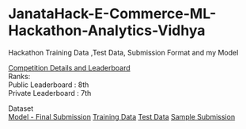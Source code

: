 # JanataHack-E-Commerce-ML-Hackathon-Analytics-Vidhya
Hackathon Training Data ,Test Data, Submission Format and my Model

<a href = 'https://datahack.analyticsvidhya.com/contest/janatahack-e-commerce-analytics-ml-hackathon/'>Competition Details and Leaderboard</a><br>
Ranks:<br>
Public Leaderboard : 8th<br>
Private Leaderboard : 7th<br>

Dataset<br>
<a href = 'https://github.com/hithesh111/JanataHack-E-Commerce-ML-Hackathon-Analytics-Vidhya/blob/master/ecommerce_final.ipynb'>Model - Final Submission</a>
<a href = 'https://github.com/hithesh111/JanataHack-E-Commerce-ML-Hackathon-Analytics-Vidhya/blob/master/train_8wry4cB.csv'>Training Data</a>
<a href = 'https://github.com/hithesh111/JanataHack-E-Commerce-ML-Hackathon-Analytics-Vidhya/blob/master/test_Yix80N0.csv'>Test Data</a>
<a href = 'https://github.com/hithesh111/JanataHack-E-Commerce-ML-Hackathon-Analytics-Vidhya/blob/master/sample_submission_opxHi4g.csv'>Sample Submission</a>
